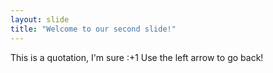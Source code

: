 ```yaml
---
layout: slide
title: "Welcome to our second slide!"
---
```

This is a quotation, I'm sure :+1
Use the left arrow to go back!
